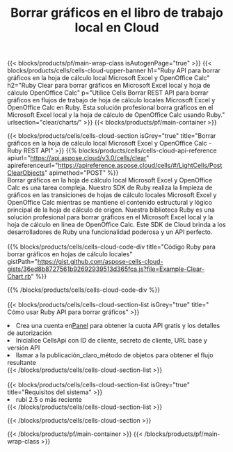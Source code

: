 ﻿---
title:  Borrar gráficos en el libro de trabajo local en Cloud
description:  API y SDK en la nube para borrar gráficos en Microsoft Excel y OpenOffice Calc. Gráficos claros en hojas de cálculo locales por Cells Cloud API. SDK admite tipos de lenguajes de desarrollo. Incluyen Android, C#, Go, Java, NodeJS, Perl, PHP, Python, Ruby y Swift.
url: /es/ruby/clear/charts/
---
{{< blocks/products/pf/main-wrap-class isAutogenPage="true" >}}
{{< blocks/products/cells/cells-cloud-upper-banner h1="Ruby API para borrar gráficos en la hoja de cálculo local Microsoft Excel y OpenOffice Calc" h2="Ruby Clear para borrar gráficos en Microsoft Excel local y hoja de cálculo OpenOffice Calc" p="Utilice Cells Borrar REST API para borrar gráficos en flujos de trabajo de hoja de cálculo locales Microsoft Excel y OpenOffice Calc en Ruby. Esta solución profesional borra gráficos en el Microsoft Excel local y la hoja de cálculo de OpenOffice Calc usando Ruby." urlsection="clear/charts/" >}}
{{< blocks/products/pf/main-container >}}

{{< blocks/products/cells/cells-cloud-section isGrey="true" title="Borrar gráficos en la hoja de cálculo local Microsoft Excel y OpenOffice Calc - Ruby REST API" >}}
{{% blocks/products/cells/cells-cloud-api-reference apiurl="https://api.aspose.cloud/v3.0/cells/clear" apireferenceurl="https://apireference.aspose.cloud/cells/#/LightCells/PostClearObjects" apimethod="POST" %}}
<br/>
Borrar gráficos en la hoja de cálculo local Microsoft Excel y OpenOffice Calc es una tarea compleja. Nuestro SDK de Ruby realiza la limpieza de gráficos en las transiciones de hojas de cálculo locales Microsoft Excel y OpenOffice Calc mientras se mantiene el contenido estructural y lógico principal de la hoja de cálculo de origen. Nuestra biblioteca Ruby es una solución profesional para borrar gráficos en el Microsoft Excel local y la hoja de cálculo en línea de OpenOffice Calc. Este SDK de Cloud brinda a los desarrolladores de Ruby una funcionalidad poderosa y un API perfecto.
<br/>
<br/>
{{% blocks/products/cells/cells-cloud-code-div title="Código Ruby para borrar gráficos en hojas de cálculo locales" gistPath="https://gist.github.com/aspose-cells-cloud-gists/36ed8b8727561b92692939513d365fca.js?file=Example-Clear-Chart.rb" %}}
  
{{% /blocks/products/cells/cells-cloud-code-div %}}
<br/>
<br/>
{{< blocks/products/cells/cells-cloud-section-list isGrey="true" title=" Cómo usar Ruby API para borrar gráficos" >}}
<li> Crea una cuenta en<a href="https://dashboard.aspose.cloud/">Panel</a> para obtener la cuota API gratis y los detalles de autorización</li>
<li>Inicialice CellsApi con ID de cliente, secreto de cliente, URL base y versión API</li>
<li>llamar a la publicación_claro_método de objetos para obtener el flujo resultante</li>
{{< /blocks/products/cells/cells-cloud-section-list >}}
<br/>
<br/>
{{< blocks/products/cells/cells-cloud-section-list isGrey="true" title="Requisitos del sistema" >}}
<li>rubí 2.5 o más reciente</li>
{{< /blocks/products/cells/cells-cloud-section-list >}}

{{< /blocks/products/cells/cells-cloud-section >}}

{{< /blocks/products/pf/main-container >}}
{{< /blocks/products/pf/main-wrap-class >}}
